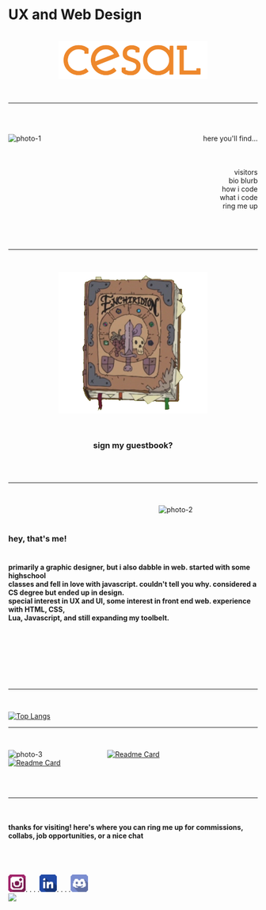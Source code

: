 # UX and Web Design

<p align="center">
<br>

  <img src="images/Full-Color-Logotype.png" alt="Logo" width="300">
</p>
<br>

<hr>
<br>
<br>

<img src="images/photo-1.png" alt="photo-1" width="200" align="left"></img>

<p align="right" style="text-align: right">
here you'll find...
<br>
<br>
<br>
<br>
visitors
<br>bio blurb
<br>how i code
<br>what i code
<br>ring me up
</p>

<br>

<br>
<br>
<hr>

<br>

<p align="center">
<a href="https://github.com/tglass3/tglass3/issues/1"><img src="images/photo-5.png" alt="Enchiridion" width="300" align="center"></a></p>

<br>
<h3 align="center" text-align="center">sign my guestbook?</h3>


<!-- <p align="right" text-align="right">
<!-- Guestbook -->
<!-- | Name | Date | Message |
|---|---|---| -->

<!-- /Guestbook -->
<!-- Still figuring this one out -->





<br>

<br>
<hr>

<br>

<p align="left" >
<img src="images/photo-2.png" alt="photo-2" width="200" align="right"></img>

<br>
<br>
<h3>hey, that's me!</3>
<br>
<br>
<h4>
primarily a graphic designer, but i also dabble in web. started with some highschool
<br>classes and fell in love with javascript. couldn't tell you why. considered a CS degree but ended up in design.
<br>
special interest in UX and UI, some interest in front end web. experience with HTML, CSS,
<br>Lua, Javascript, and still expanding my toolbelt.
</h4></p>

<br>
<br>
<br>
<br>
<br>

<br>
<hr>

<br>

<p align="center">

[![Top Langs](https://github-readme-stats.vercel.app/api/top-langs/?username=tglass3&layout=donut)](https://github.com/tglass3/github-readme-stats)

</p>





<hr>

<br>

<img src="images/photo-3.png" alt="photo-3" width="200" align="left"></img>

<p align="right">

[![Readme Card](https://github-readme-stats.vercel.app/api/pin/?username=tglass3&repo=diy-landing-page-starter)](https://github.com/tglass/github-readme-stats)
<br>
[![Readme Card](https://github-readme-stats.vercel.app/api/pin/?username=tglass3&repo=Puzzle-Game-Lock-Screen)](https://github.com/tglass/github-readme-stats)

</p>

<br>
<br>

<hr>
<br>
<p align="center">
<h4>thanks for visiting! here's where you can ring me up for commissions, collabs, job opportunities, or a nice chat</h4>
<br>

<br>
<br>
<a href="https://www.instagram.com/tilapiyawn/"><img src="Social_Media/Minimalistic_Shaded/Instagram.png" alt="Instagram" width="35"></a>. . . .<a href="https://www.linkedin.com/in/talia-glass-712489237/"><img src="Social_Media/Minimalistic_Shaded/LinkedIn.png" width="35"></a>. . . .<a href="discordapp.com/users/553302297527189525"><img src="Social_Media/Minimalistic_Shaded/Discord.png" width="35"></a>

<br>

<img src="images/photo-4.png" width="200">

</p>